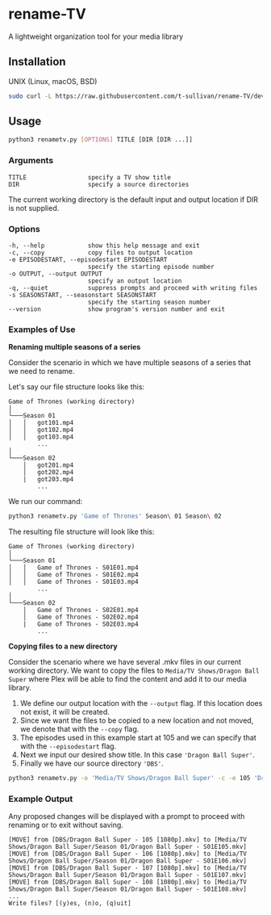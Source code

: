 # rename-TV
A lightweight organization tool for your media library

## Installation
UNIX (Linux, macOS, BSD)
```bash
sudo curl -L https://raw.githubusercontent.com/t-sullivan/rename-TV/develop/renametv.py -o ~/Desktop
```

## Usage
```bash
python3 renametv.py [OPTIONS] TITLE [DIR [DIR ...]]
```

### Arguments
```
TITLE                 specify a TV show title
DIR                   specify a source directories
```
The current working directory is the default input and output location if DIR is not supplied.

### Options
```
-h, --help            show this help message and exit
-c, --copy            copy files to output location
-e EPISODESTART, --episodestart EPISODESTART
                      specify the starting episode number
-o OUTPUT, --output OUTPUT
                      specify an output location
-q, --quiet           suppress prompts and proceed with writing files
-s SEASONSTART, --seasonstart SEASONSTART
                      specify the starting season number
--version             show program's version number and exit
```

### Examples of Use
**Renaming multiple seasons of a series**

Consider the scenario in which we have multiple seasons of a series that we need to rename.

Let's say our file structure looks like this:
```
Game of Thrones (working directory)
│
└───Season 01
│   │   got101.mp4
│   │   got102.mp4
│   │   got103.mp4
        ...
│
└───Season 02
    │   got201.mp4
    │   got202.mp4
    |   got203.mp4
        ...
```

We run our command:
```bash
python3 renametv.py 'Game of Thrones' Season\ 01 Season\ 02
```

The resulting file structure will look like this:
```
Game of Thrones (working directory)
│
└───Season 01
│   │   Game of Thrones - S01E01.mp4
│   │   Game of Thrones - S01E02.mp4
│   │   Game of Thrones - S01E03.mp4
        ...
│
└───Season 02
    │   Game of Thrones - S02E01.mp4
    │   Game of Thrones - S02E02.mp4
    |   Game of Thrones - S02E03.mp4
        ...
```

**Copying files to a new directory**

Consider the scenario where we have several .mkv files in our current working directory. We want to copy the files to ```Media/TV Shows/Dragon Ball Super``` where Plex will be able to find the content and add it to our media library.

1. We define our output location with the `--output` flag. If this location does not exist, it will be created.
2. Since we want the files to be copied to a new location and not moved, we denote that with the `--copy` flag.
4. The episodes used in this example start at 105 and we can specify that with the `--episodestart` flag.
5. Next we input our desired show title. In this case `'Dragon Ball Super'`.
6. Finally we have our source directory `'DBS'`.

```bash
python3 renametv.py -o 'Media/TV Shows/Dragon Ball Super' -c -e 105 'Dragon Ball Super' DBS
```

### Example Output
Any proposed changes will be displayed with a prompt to proceed with renaming or to exit without saving.

```
[MOVE] from [DBS/Dragon Ball Super - 105 [1080p].mkv] to [Media/TV Shows/Dragon Ball Super/Season 01/Dragon Ball Super - S01E105.mkv]
[MOVE] from [DBS/Dragon Ball Super - 106 [1080p].mkv] to [Media/TV Shows/Dragon Ball Super/Season 01/Dragon Ball Super - S01E106.mkv]
[MOVE] from [DBS/Dragon Ball Super - 107 [1080p].mkv] to [Media/TV Shows/Dragon Ball Super/Season 01/Dragon Ball Super - S01E107.mkv]
[MOVE] from [DBS/Dragon Ball Super - 108 [1080p].mkv] to [Media/TV Shows/Dragon Ball Super/Season 01/Dragon Ball Super - S01E108.mkv]
...
Write files? [(y)es, (n)o, (q)uit]
```